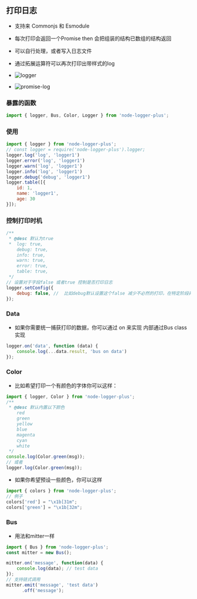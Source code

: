 ## 打印日志

- 支持来 Commonjs 和 Esmodule

- 每次打印会返回一个Promise then 会把组装的结构已数组的结构返回
- 可以自行处理，或者写入日志文件
- 通过拓展运算符可以再次打印出带样式的log
- ![logger](https://github.com/user-attachments/assets/8616f5a4-05ea-4b97-9c5f-3b4e760d47e1)
- ![promise-log](https://github.com/user-attachments/assets/4e47635d-d9f8-4556-a46b-fe412a9be868)
### 暴露的函数
```js
import { logger, Bus, Color, Logger } from 'node-logger-plus';
```
### 使用
```js
import { logger } from 'node-logger-plus';
// const logger = require('node-logger-plus').logger;
logger.log('log', 'logger1')
logger.error('log', 'logger1')
logger.warn('log', 'logger1')
logger.info('log', 'logger1')
logger.debug('debug', 'logger1')
logger.table([{
    id: 1,
    name: 'logger1',
    age: 30
}]);

```
### 控制打印时机
```js
/**
 * @desc 默认为true
 *  log: true,
    debug: true,
    info: true,
    warn: true,
    error: true,
    table: true,
 */
// 设置对于字段false 或者true 控制是否打印日志
logger.setConfig({
    debug: false, //  比如debug默认设置这个false 减少不必然的打印，在特定阶段再开启打印
});
```
### Data
- 如果你需要统一捕获打印的数据，你可以通过 on 来实现 内部通过Bus class 实现
```js
logger.on('data', function (data) {
    console.log(...data.result, 'bus on data')
});
```

### Color
- 比如希望打印一个有颜色的字体你可以这样：
```js
import { logger, Color } from 'node-logger-plus';
/**
 * @desc 默认内置以下颜色
    red
    green
    yellow
    blue
    magenta
    cyan
    white
 */
console.log(Color.green(msg));
// 或者
logger.log(Color.green(msg));

```
- 如果你希望预设一些颜色，你可以这样
```js
import { colors } from 'node-logger-plus';
// 例子
colors['red'] = "\x1b[31m";
colors['green'] = "\x1b[32m";

```

### Bus
- 用法和mitter一样
```js
import { Bus } from 'node-logger-plus';
const mitter = new Bus();

mitter.on('message', function(data) {
    console.log(data); // test data
});
// 支持链式调用
mitter.emit('message', 'test data')
      .off('message');

```